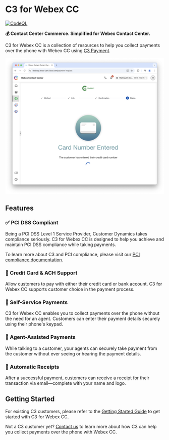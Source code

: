 # C3 for Webex CC

[![CodeQL](https://github.com/customer-dynamics/c3-webex-cc/actions/workflows/codeql.yml/badge.svg?branch=main)](https://github.com/customer-dynamics/c3-webex-cc/actions/workflows/codeql.yml)

**💰 Contact Center Commerce. Simplified for Webex Contact Center.**

C3 for Webex CC is a collection of resources to help you collect payments over the phone with Webex CC using [C3 Payment](https://www.customerdynamics.com/c3-payment).

![Screenshot of the C3 Payment Request agent desktop app within Webex CC. An icon of a credit card displayed with the heading "Card Number Entered". Below it is the message, "The customer has entered their credit card number".](./docs/images/agent-desktop-app.png 'C3 Payment Request agent desktop app')

## Features

### ✅ PCI DSS Compliant

Being a PCI DSS Level 1 Service Provider, Customer Dynamics takes compliance seriously. C3 for Webex CC is designed to help you achieve and maintain PCI DSS compliance while taking payments.

To learn more about C3 and PCI compliance, please visit our [PCI compliance documentation](./docs/PCI-COMPLIANCE.md).

### 🏦 Credit Card & ACH Support

Allow customers to pay with either their credit card or bank account. C3 for Webex CC supports customer choice in the payment process.

### 👤 Self-Service Payments

C3 for Webex CC enables you to collect payments over the phone without the need for an agent. Customers can enter their payment details securely using their phone's keypad.

### 👥 Agent-Assisted Payments

While talking to a customer, your agents can securely take payment from the customer without ever seeing or hearing the payment details.

### 🧾 Automatic Receipts

After a successful payment, customers can receive a receipt for their transaction via email—complete with your name and logo.

## Getting Started

For existing C3 customers, please refer to the [Getting Started Guide](./docs/GETTING-STARTED.md) to get started with C3 for Webex CC.

Not a C3 customer yet? [Contact us](https://www.customerdynamics.com/contact-us) to learn more about how C3 can help you collect payments over the phone with Webex CC.

